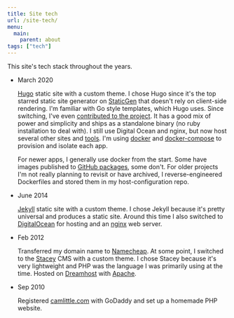 ```yaml
---
title: Site tech
url: /site-tech/
menu: 
  main:
    parent: about
tags: ["tech"]
---
```


This site's tech stack throughout the years.

* March 2020

  [Hugo](https://gohugo.io) static site with a custom theme. I chose Hugo since
  it's the top starred static site generator on
  [StaticGen](https://www.staticgen.com) that doesn't rely on client-side rendering.
  I'm familiar with Go style templates, which Hugo uses. Since switching, I've
  even [contributed to the project](https://github.com/gohugoio/hugo/commits?author=apexskier).
  It has a good mix of power and simplicity and ships as a standalone
  binary (no ruby installation to deal with). I still use Digital Ocean and
  nginx, but now host several other sites and [tools](/apps).
  I'm using [docker](https://www.docker.com) and 
  [docker-compose](https://docs.docker.com/compose/) to provision and isolate
  each app.

  For newer apps, I generally use docker from the start. Some have
  images published to [GitHub packages](https://github.com/features/packages),
  some don't. For older projects I'm not really planning to revisit or have
  archived, I reverse-engineered Dockerfiles and stored them in my
  host-configuration repo.

* June 2014
  
  [Jekyll](https://jekyllrb.com) static site with a custom theme. I chose Jekyll
  because it's pretty universal and produces a static site. Around this time I
  also switched to [DigitalOcean](https://www.digitalocean.com) for hosting and
  an [nginx](https://www.nginx.com) web server.
  
* Feb 2012

  Transferred my domain name to [Namecheap](https://namecheap.com). At some
  point, I switched to the [Stacey](https://github.com/kolber/stacey) CMS with a custom
  theme. I chose Stacey because it's very lightweight and PHP was the language I
  was primarily using at the time. Hosted on 
  [Dreamhost](https://www.dreamhost.com) with [Apache](https://httpd.apache.org).

* Sep 2010

  Registered [camlittle.com](https://camlittle.com) with GoDaddy and set up a
  homemade PHP website.


